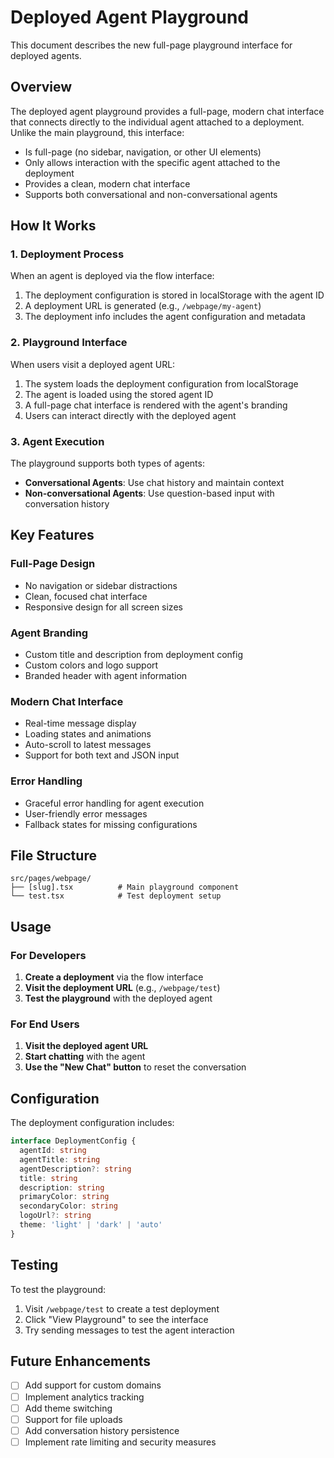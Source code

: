# Deployed Agent Playground

This document describes the new full-page playground interface for deployed agents.

## Overview

The deployed agent playground provides a full-page, modern chat interface that connects directly to the individual agent attached to a deployment. Unlike the main playground, this interface:

- Is full-page (no sidebar, navigation, or other UI elements)
- Only allows interaction with the specific agent attached to the deployment
- Provides a clean, modern chat interface
- Supports both conversational and non-conversational agents

## How It Works

### 1. Deployment Process

When an agent is deployed via the flow interface:

1. The deployment configuration is stored in localStorage with the agent ID
2. A deployment URL is generated (e.g., `/webpage/my-agent`)
3. The deployment info includes the agent configuration and metadata

### 2. Playground Interface

When users visit a deployed agent URL:

1. The system loads the deployment configuration from localStorage
2. The agent is loaded using the stored agent ID
3. A full-page chat interface is rendered with the agent's branding
4. Users can interact directly with the deployed agent

### 3. Agent Execution

The playground supports both types of agents:

- **Conversational Agents**: Use chat history and maintain context
- **Non-conversational Agents**: Use question-based input with conversation history

## Key Features

### Full-Page Design
- No navigation or sidebar distractions
- Clean, focused chat interface
- Responsive design for all screen sizes

### Agent Branding
- Custom title and description from deployment config
- Custom colors and logo support
- Branded header with agent information

### Modern Chat Interface
- Real-time message display
- Loading states and animations
- Auto-scroll to latest messages
- Support for both text and JSON input

### Error Handling
- Graceful error handling for agent execution
- User-friendly error messages
- Fallback states for missing configurations

## File Structure

```
src/pages/webpage/
├── [slug].tsx          # Main playground component
└── test.tsx            # Test deployment setup
```

## Usage

### For Developers

1. **Create a deployment** via the flow interface
2. **Visit the deployment URL** (e.g., `/webpage/test`)
3. **Test the playground** with the deployed agent

### For End Users

1. **Visit the deployed agent URL**
2. **Start chatting** with the agent
3. **Use the "New Chat" button** to reset the conversation

## Configuration

The deployment configuration includes:

```typescript
interface DeploymentConfig {
  agentId: string
  agentTitle: string
  agentDescription?: string
  title: string
  description: string
  primaryColor: string
  secondaryColor: string
  logoUrl?: string
  theme: 'light' | 'dark' | 'auto'
}
```

## Testing

To test the playground:

1. Visit `/webpage/test` to create a test deployment
2. Click "View Playground" to see the interface
3. Try sending messages to test the agent interaction

## Future Enhancements

- [ ] Add support for custom domains
- [ ] Implement analytics tracking
- [ ] Add theme switching
- [ ] Support for file uploads
- [ ] Add conversation history persistence
- [ ] Implement rate limiting and security measures 